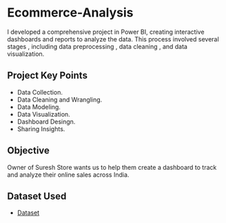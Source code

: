 # Ecommerce-Analysis
 I developed a comprehensive project in Power BI, creating interactive dashboards and reports to analyze the data. This process involved several stages , including data preprocessing , data cleaning , and data visualization.
## Project Key Points
- Data Collection.
- Data Cleaning and Wrangling.
- Data Modeling.
- Data Visualization.
- Dashboard Desingn.
- Sharing Insights.
## Objective
Owner of Suresh Store wants us to help them create a dashboard to track and analyze their online sales across India.
## Dataset Used
- <a href = "https://github.com/yashika3007/Ecommerce-Analysis/blob/main/SureshEcommerce.pbix">Dataset</a>
